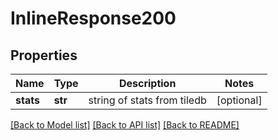 # InlineResponse200

## Properties

| Name      | Type    | Description                 | Notes      |
| --------- | ------- | --------------------------- | ---------- |
| **stats** | **str** | string of stats from tiledb | [optional] |

[[Back to Model list]](../README.md#documentation-for-models) [[Back to API list]](../README.md#documentation-for-api-endpoints) [[Back to README]](../README.md)
